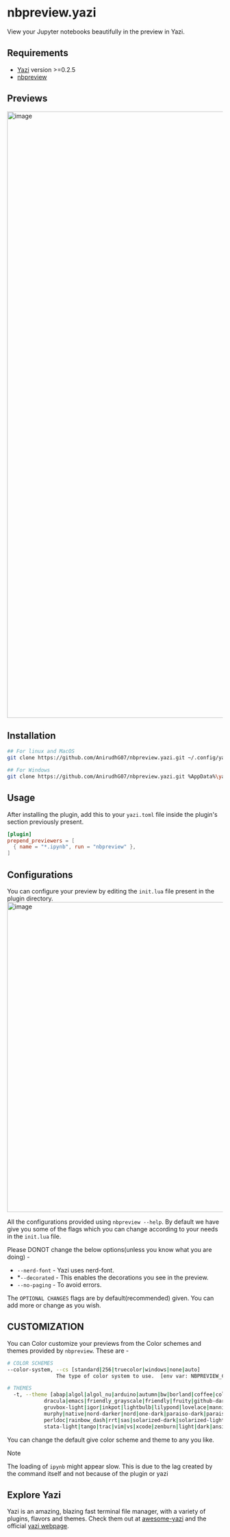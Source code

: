 # nbpreview.yazi

View your Jupyter notebooks beautifully in the preview in Yazi.

## Requirements

- [Yazi](https://github.com/sxyazi/yazi) version >=0.2.5
- [nbpreview](https://github.com/paw-lu/nbpreview)

## Previews

<img width="1416" alt="image" src="https://github.com/AnirudhG07/nbpreview.yazi/assets/146579014/87535dc9-c45a-4eb7-a732-4384460b516d">

## Installation

```bash
## For linux and MacOS
git clone https://github.com/AnirudhG07/nbpreview.yazi.git ~/.config/yazi/plugins/nbpreview.yazi

## For Windows
git clone https://github.com/AnirudhG07/nbpreview.yazi.git %AppData%\yazi\config\plugins\nbpreview.yazi
```

## Usage

After installing the plugin, add this to your `yazi.toml` file inside the plugin's section previously present.

```toml
[plugin]
prepend_previewers = [
  { name = "*.ipynb", run = "nbpreview" },
]
```

## Configurations

You can configure your preview by editing the `init.lua` file present in the plugin directory.
<img width="724" alt="image" src="https://github.com/AnirudhG07/nbpreview.yazi/assets/146579014/99405d1f-3de8-4beb-a581-4a41affe8e57">

All the configurations provided using `nbpreview --help`.
By default we have give you some of the flags which you can change according to your needs in the `init.lua` file.

Please DONOT change the below options(unless you know what you are doing) -

- `--nerd-font` - Yazi uses nerd-font.
- \*`--decorated` - This enables the decorations you see in the preview.
- `--no-paging` - To avoid errors.

The `OPTIONAL CHANGES` flags are by default(recommended) given. You can add more or change as you wish.

## CUSTOMIZATION

You can Color customize your previews from the Color schemes and themes provided by `nbpreview`. These are -

```bash
# COLOR SCHEMES
--color-system, --cs [standard|256|truecolor|windows|none|auto]
                The type of color system to use.  [env var: NBPREVIEW_COLOR_SYSTEM]

# THEMES
  -t, --theme [abap|algol|algol_nu|arduino|autumn|bw|borland|coffee|colorful|default|
            dracula|emacs|friendly_grayscale|friendly|fruity|github-dark|gruvbox-dark|
            gruvbox-light|igor|inkpot|lightbulb|lilypond|lovelace|manni|material|monokai|
            murphy|native|nord-darker|nord|one-dark|paraiso-dark|paraiso-light|pastie|
            perldoc|rainbow_dash|rrt|sas|solarized-dark|solarized-light|staroffice|stata-dark|
            stata-light|tango|trac|vim|vs|xcode|zenburn|light|dark|ansi_light|ansi_dark]
```

You can change the default give color scheme and theme to any you like.

> [!Note]
>
> The loading of `ipynb` might appear slow. This is due to the lag created by the command itself and not because of the plugin or yazi

## Explore Yazi

Yazi is an amazing, blazing fast terminal file manager, with a variety of plugins, flavors and themes. Check them out at [awesome-yazi](https://github.com/AnirudhG07/awesome-yazi) and the official [yazi webpage](https://yazi-rs.github.io/).

